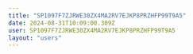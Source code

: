 ```yaml
---
title: "SP1097F7ZJRWE30ZX4MA2RV7EJKP8PRZHFP99T9A5"
date: 2024-08-31T10:09:00.309Z
user: SP1097F7ZJRWE30ZX4MA2RV7EJKP8PRZHFP99T9A5
layout: "users"
---
```

    